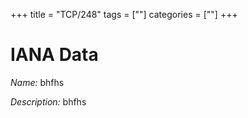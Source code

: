 +++
title = "TCP/248"
tags = [""]
categories = [""]
+++

# IANA Data

_Name:_ bhfhs

_Description:_ bhfhs

